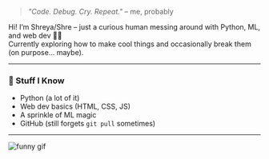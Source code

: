 > *"Code. Debug. Cry. Repeat."* – me, probably

Hi! I’m Shreya/Shre – just a curious human messing around with Python, ML, and web dev 🐍🌐  
Currently exploring how to make cool things and occasionally break them (on purpose... maybe).

---

### 🧪 Stuff I Know

- Python (a lot of it)
- Web dev basics (HTML, CSS, JS)
- A sprinkle of ML magic
- GitHub (still forgets `git pull` sometimes)

---

![funny gif](https://media.giphy.com/media/v1.Y2lkPTc5MGI3NjExMGI5ZXdoMHd0a2EyNzloMmI0Y3VxamY5ZmQzbTF2c2dvb2tqMWNzZSZlcD12MV9naWZzX3NlYXJjaCZjdD1n/VbnUQpnihPSIgIXuZv/giphy.gif)


